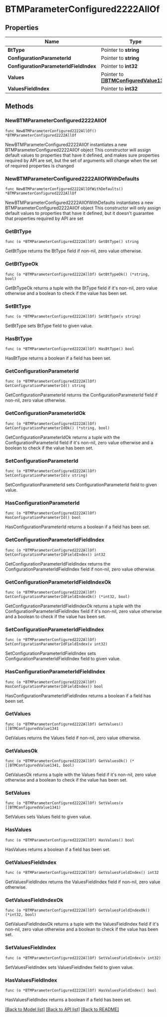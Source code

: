 # BTMParameterConfigured2222AllOf

## Properties

Name | Type | Description | Notes
------------ | ------------- | ------------- | -------------
**BtType** | Pointer to **string** |  | [optional] 
**ConfigurationParameterId** | Pointer to **string** |  | [optional] 
**ConfigurationParameterIdFieldIndex** | Pointer to **int32** |  | [optional] 
**Values** | Pointer to [**[]BTMConfiguredValue1341**](BTMConfiguredValue-1341.md) |  | [optional] 
**ValuesFieldIndex** | Pointer to **int32** |  | [optional] 

## Methods

### NewBTMParameterConfigured2222AllOf

`func NewBTMParameterConfigured2222AllOf() *BTMParameterConfigured2222AllOf`

NewBTMParameterConfigured2222AllOf instantiates a new BTMParameterConfigured2222AllOf object
This constructor will assign default values to properties that have it defined,
and makes sure properties required by API are set, but the set of arguments
will change when the set of required properties is changed

### NewBTMParameterConfigured2222AllOfWithDefaults

`func NewBTMParameterConfigured2222AllOfWithDefaults() *BTMParameterConfigured2222AllOf`

NewBTMParameterConfigured2222AllOfWithDefaults instantiates a new BTMParameterConfigured2222AllOf object
This constructor will only assign default values to properties that have it defined,
but it doesn't guarantee that properties required by API are set

### GetBtType

`func (o *BTMParameterConfigured2222AllOf) GetBtType() string`

GetBtType returns the BtType field if non-nil, zero value otherwise.

### GetBtTypeOk

`func (o *BTMParameterConfigured2222AllOf) GetBtTypeOk() (*string, bool)`

GetBtTypeOk returns a tuple with the BtType field if it's non-nil, zero value otherwise
and a boolean to check if the value has been set.

### SetBtType

`func (o *BTMParameterConfigured2222AllOf) SetBtType(v string)`

SetBtType sets BtType field to given value.

### HasBtType

`func (o *BTMParameterConfigured2222AllOf) HasBtType() bool`

HasBtType returns a boolean if a field has been set.

### GetConfigurationParameterId

`func (o *BTMParameterConfigured2222AllOf) GetConfigurationParameterId() string`

GetConfigurationParameterId returns the ConfigurationParameterId field if non-nil, zero value otherwise.

### GetConfigurationParameterIdOk

`func (o *BTMParameterConfigured2222AllOf) GetConfigurationParameterIdOk() (*string, bool)`

GetConfigurationParameterIdOk returns a tuple with the ConfigurationParameterId field if it's non-nil, zero value otherwise
and a boolean to check if the value has been set.

### SetConfigurationParameterId

`func (o *BTMParameterConfigured2222AllOf) SetConfigurationParameterId(v string)`

SetConfigurationParameterId sets ConfigurationParameterId field to given value.

### HasConfigurationParameterId

`func (o *BTMParameterConfigured2222AllOf) HasConfigurationParameterId() bool`

HasConfigurationParameterId returns a boolean if a field has been set.

### GetConfigurationParameterIdFieldIndex

`func (o *BTMParameterConfigured2222AllOf) GetConfigurationParameterIdFieldIndex() int32`

GetConfigurationParameterIdFieldIndex returns the ConfigurationParameterIdFieldIndex field if non-nil, zero value otherwise.

### GetConfigurationParameterIdFieldIndexOk

`func (o *BTMParameterConfigured2222AllOf) GetConfigurationParameterIdFieldIndexOk() (*int32, bool)`

GetConfigurationParameterIdFieldIndexOk returns a tuple with the ConfigurationParameterIdFieldIndex field if it's non-nil, zero value otherwise
and a boolean to check if the value has been set.

### SetConfigurationParameterIdFieldIndex

`func (o *BTMParameterConfigured2222AllOf) SetConfigurationParameterIdFieldIndex(v int32)`

SetConfigurationParameterIdFieldIndex sets ConfigurationParameterIdFieldIndex field to given value.

### HasConfigurationParameterIdFieldIndex

`func (o *BTMParameterConfigured2222AllOf) HasConfigurationParameterIdFieldIndex() bool`

HasConfigurationParameterIdFieldIndex returns a boolean if a field has been set.

### GetValues

`func (o *BTMParameterConfigured2222AllOf) GetValues() []BTMConfiguredValue1341`

GetValues returns the Values field if non-nil, zero value otherwise.

### GetValuesOk

`func (o *BTMParameterConfigured2222AllOf) GetValuesOk() (*[]BTMConfiguredValue1341, bool)`

GetValuesOk returns a tuple with the Values field if it's non-nil, zero value otherwise
and a boolean to check if the value has been set.

### SetValues

`func (o *BTMParameterConfigured2222AllOf) SetValues(v []BTMConfiguredValue1341)`

SetValues sets Values field to given value.

### HasValues

`func (o *BTMParameterConfigured2222AllOf) HasValues() bool`

HasValues returns a boolean if a field has been set.

### GetValuesFieldIndex

`func (o *BTMParameterConfigured2222AllOf) GetValuesFieldIndex() int32`

GetValuesFieldIndex returns the ValuesFieldIndex field if non-nil, zero value otherwise.

### GetValuesFieldIndexOk

`func (o *BTMParameterConfigured2222AllOf) GetValuesFieldIndexOk() (*int32, bool)`

GetValuesFieldIndexOk returns a tuple with the ValuesFieldIndex field if it's non-nil, zero value otherwise
and a boolean to check if the value has been set.

### SetValuesFieldIndex

`func (o *BTMParameterConfigured2222AllOf) SetValuesFieldIndex(v int32)`

SetValuesFieldIndex sets ValuesFieldIndex field to given value.

### HasValuesFieldIndex

`func (o *BTMParameterConfigured2222AllOf) HasValuesFieldIndex() bool`

HasValuesFieldIndex returns a boolean if a field has been set.


[[Back to Model list]](../README.md#documentation-for-models) [[Back to API list]](../README.md#documentation-for-api-endpoints) [[Back to README]](../README.md)


